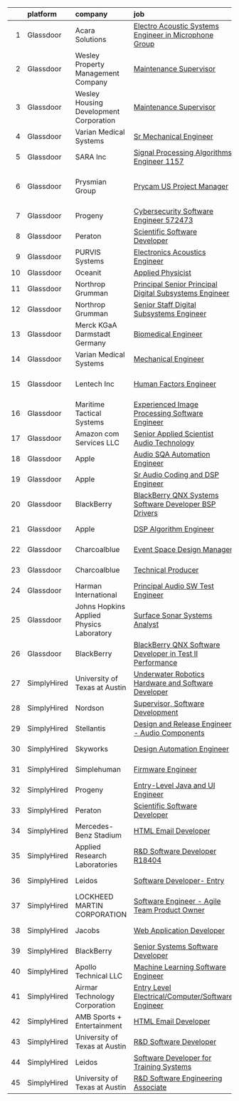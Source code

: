

|    | platform    | company                                  | job                                                                                                                                                                                                                                                                                                                                                                                                                                                                                                                                                                                                                                                                                                                                                                                                                                                                                                                                                                                                                                                                                                                                                                                                                                                                                                                                                    | update_time   | location                       |
|---:|:------------|:-----------------------------------------|:-------------------------------------------------------------------------------------------------------------------------------------------------------------------------------------------------------------------------------------------------------------------------------------------------------------------------------------------------------------------------------------------------------------------------------------------------------------------------------------------------------------------------------------------------------------------------------------------------------------------------------------------------------------------------------------------------------------------------------------------------------------------------------------------------------------------------------------------------------------------------------------------------------------------------------------------------------------------------------------------------------------------------------------------------------------------------------------------------------------------------------------------------------------------------------------------------------------------------------------------------------------------------------------------------------------------------------------------------------|:--------------|:-------------------------------|
|  1 | Glassdoor   | Acara Solutions                          | [Electro Acoustic Systems Engineer in Microphone Group](https://www.glassdoor.com/partner/jobListing.htm?pos=107&ao=1110586&s=58&guid=00000181707178f782e86d09bd356d49&src=GD_JOB_AD&t=SR&vt=w&ea=1&cs=1_464d25d7&cb=1655448894007&jobListingId=1007945803952&cpc=F41FEAB56D215062&jrtk=3-0-1g5o72u942goa001-1g5o72u9h3c1e000-33a10d25f7458ce0--6NYlbfkN0BQuJXpfawXtfhwzLerQhC04iCxGrelUvn_xttDeop7CMmG32gURwRxhPm_v2B23n5Q4vwyu2vk683zebLjT9HGBeMhyKs5NeF4hCgBeTWDmtduG8s6HW9thmlZHF1fRwIF4CiLzOWtcEUpxJ2Sz9KUxEy9HpxjnBHxPnVlBkVpD9aofUcV8Lto3EPgKeKJEq21wQ7VFLRfbX6XmX7HeVLGmpiJeASPBfV5DSrU89OdzKOq_BE_wGop58_ymskXLYbtaBXf8dVrE1MZOaC5C692_Wu9sRXLsO4gqZWikOarAb63LEifCpCQu7p65i8GjV4G3i5y9n-VCU4KUrzYRyB1N7HSOR2MkyWVXR7oi6thfwFLddM_HLAv1uEQJOftTEDuFE0iBl1VgXRegS0IjtqMPPaM-ZykOCWp_J6ESbulsqDBTNbUAZ0Hj1vW40Y2MxUdPJvCVieDwhNq5oKI9p8Odwi90yP5dWO9WJ3kaBPSH9DP1Y9_-IsJsWNAYbY61RvrfCXJ7QHcazqV_B3RFntlFsspZIby6Y0GVOWvrqnL2865m1fgAD6s8jcN8lLV6u7xhZ8jpUYvrwdYLdTZulHb-fUq8BGFnN1rNeJrbjmF9eQir8UZzqxlX6MYaFAt8iQRAKvIVB5CJZt-BypAIHzvJFVIOGEAbu54s2ybwI6PHddkBeIFZTcKfZzElhJtmVeZAe0OL59gFDtZW6inKOVwypGyZxFdVI90DEj1NtH9pEcSDok0fm0E)                                                                                                                                                                                                       | 24h           | Itasca, IL                     |
|  2 | Glassdoor   | Wesley Property Management Company       | [Maintenance Supervisor](https://www.glassdoor.com/partner/jobListing.htm?pos=103&ao=1110586&s=58&guid=00000181707178f782e86d09bd356d49&src=GD_JOB_AD&t=SR&vt=w&ea=1&cs=1_8c4c228b&cb=1655448894006&jobListingId=1007945105313&cpc=A356F292FF34F670&jrtk=3-0-1g5o72u942goa001-1g5o72u9h3c1e000-a11ac6099fc0bd51--6NYlbfkN0CGVoGcxvHHX_9D0UDBVd8LhMliRew9Jxg4AimwfvFddS9w-kISbBU0CaEn4f4HnGwb3MQ2yeH3cYfsDPciQc-si7ergb2akyJyNP3w7woKuaudFK5QheyPrZg7Z-MqSTBYy_u4ICT9BD95sTNbSsdrqHGKQEGYUy-kf_cLuZpC4q8AuagC7obuKMElYNik0yZTLjxg1O-605bWegvHwIYfpGx9rguvKgcGCEkoWsH5pil2KmxGiMjq4RdWNVgZyIkGLM7JO_OXQ-PTzPBWlceH4O-6Y6-C2ZmOcshgrIqbxdNNYSkbdpVzQAPA4FI81bggsV6xMD5K3ym91CZkhuUmidIeUZESqTfSKnl9VM8LQlMwvsk19hFyjkDoH-CKWOfXiEZmpQHCXPkKh14W-oDpVSzgBclQlvKmVxfHfI3ArKbjpTBBY_8ZtugyrtOr5RLZmwgxSDw0JXzaJsTK4YxIxCCy-v-KMnliXLRZ0jKBYV_7g-XJ3wvefTjB2ui8AUp3exUTxDzDQQ%3D%3D)                                                                                                                                                                                                                                                                                                                                                                                                                                                                          | 24h           | Washington, DC                 |
|  3 | Glassdoor   | Wesley Housing Development Corporation   | [Maintenance Supervisor](https://www.glassdoor.com/partner/jobListing.htm?pos=118&ao=1136043&s=58&guid=00000181707178f782e86d09bd356d49&src=GD_JOB_AD&t=SR&vt=w&ea=1&cs=1_8cd2b060&cb=1655448894008&jobListingId=1007945564729&jrtk=3-0-1g5o72u942goa001-1g5o72u9h3c1e000-9a55ce377d35785e-)                                                                                                                                                                                                                                                                                                                                                                                                                                                                                                                                                                                                                                                                                                                                                                                                                                                                                                                                                                                                                                                           | 24h           | Washington, DC                 |
|  4 | Glassdoor   | Varian Medical Systems                   | [Sr Mechanical Engineer](https://www.glassdoor.com/partner/jobListing.htm?pos=126&ao=1136043&s=58&guid=00000181707178f782e86d09bd356d49&src=GD_JOB_AD&t=SR&vt=w&cs=1_823c991a&cb=1655448894008&jobListingId=1007945554276&jrtk=3-0-1g5o72u942goa001-1g5o72u9h3c1e000-52119bf22336384e-)                                                                                                                                                                                                                                                                                                                                                                                                                                                                                                                                                                                                                                                                                                                                                                                                                                                                                                                                                                                                                                                                | 24h           | Palo Alto, CA                  |
|  5 | Glassdoor   | SARA Inc                                 | [Signal Processing Algorithms Engineer   1157](https://www.glassdoor.com/partner/jobListing.htm?pos=124&ao=1136043&s=58&guid=00000181707178f782e86d09bd356d49&src=GD_JOB_AD&t=SR&vt=w&ea=1&cs=1_6faeb698&cb=1655448894008&jobListingId=1007942435141&jrtk=3-0-1g5o72u942goa001-1g5o72u9h3c1e000-932e0326cd48b854-)                                                                                                                                                                                                                                                                                                                                                                                                                                                                                                                                                                                                                                                                                                                                                                                                                                                                                                                                                                                                                                     | 1d            | Cypress, CA                    |
|  6 | Glassdoor   | Prysmian Group                           | [Prycam US Project Manager](https://www.glassdoor.com/partner/jobListing.htm?pos=122&ao=1136043&s=58&guid=00000181707178f782e86d09bd356d49&src=GD_JOB_AD&t=SR&vt=w&cs=1_07e10457&cb=1655448894008&jobListingId=1007935812038&jrtk=3-0-1g5o72u942goa001-1g5o72u9h3c1e000-b107649fb29dafca-)                                                                                                                                                                                                                                                                                                                                                                                                                                                                                                                                                                                                                                                                                                                                                                                                                                                                                                                                                                                                                                                             | 3d            | Highland Heights, Campbell, KY |
|  7 | Glassdoor   | Progeny                                  | [Cybersecurity Software Engineer  572473 ](https://www.glassdoor.com/partner/jobListing.htm?pos=111&ao=1136043&s=58&guid=00000181707178f782e86d09bd356d49&src=GD_JOB_AD&t=SR&vt=w&cs=1_6e42b61f&cb=1655448894007&jobListingId=1007933376818&jrtk=3-0-1g5o72u942goa001-1g5o72u9h3c1e000-352114ab8f6607e2-)                                                                                                                                                                                                                                                                                                                                                                                                                                                                                                                                                                                                                                                                                                                                                                                                                                                                                                                                                                                                                                              | 5d            | Manassas, VA                   |
|  8 | Glassdoor   | Peraton                                  | [Scientific Software Developer](https://www.glassdoor.com/partner/jobListing.htm?pos=112&ao=1136043&s=58&guid=00000181707178f782e86d09bd356d49&src=GD_JOB_AD&t=SR&vt=w&ea=1&cs=1_e4d971fb&cb=1655448894007&jobListingId=1007932192724&jrtk=3-0-1g5o72u942goa001-1g5o72u9h3c1e000-85159056dee512ac-)                                                                                                                                                                                                                                                                                                                                                                                                                                                                                                                                                                                                                                                                                                                                                                                                                                                                                                                                                                                                                                                    | 6d            | Bethesda, MD                   |
|  9 | Glassdoor   | PURVIS Systems                           | [Electronics Acoustics Engineer](https://www.glassdoor.com/partner/jobListing.htm?pos=101&ao=1110586&s=58&guid=00000181707178f782e86d09bd356d49&src=GD_JOB_AD&t=SR&vt=w&ea=1&cs=1_9b7305ca&cb=1655448894006&jobListingId=1007931850463&cpc=D1B7150B9C545245&jrtk=3-0-1g5o72u942goa001-1g5o72u9h3c1e000-4e39bed1e22fc1f8--6NYlbfkN0B29fDBQTXtL7RKg4yuuAbR01X7SmyIGFZzmoD4nzcLdWrLEhpCAQl24OPSZdbuLNrQhvC36Z_7NrPI2mGba9Bz_P8jUcBSDVcbhayTJQW6n1CA6VQWwYT5PMQwp95seYxcV73OB0O7WbBqHsESb5m-6ImhfZ9COWoTGBJlxRko0Q3qeKPeWF7lYqpuVBg2inmwQ7ttPGoIg8yu28-SempixENSO7seaO42AJBpGAXnyIR0EQMqnTNujncez3Lfmna0Tmr0h8oWtvZ509HbvLdhJE0oTjPvVDV-BTgoia_rY_ntZKiw41wiuceWs4ZfIon-epMjDKXcfG6KyXSiCRky2de0enRj938VctzgteU8GZeICfKglw-f6YJoK1vG7M6nCGKOGlZ-yiE5USb0TwYWrOSr2W-LGy6cQmiRZa5vcQ9mEHJo4fz1rwg39EPl4wdXfE0F6uv24DEroVjAXbjf0xFvBEKYqZIi9Vl6k2gqotp5PDMGEzLcWAqCI4TBdeG8MoG852blT1x5WLP6_8nPe6vTI2T18rmMle04b__YLQ%3D%3D)                                                                                                                                                                                                                                                                                                                                                                                                                                  | 6d            | Bethesda, MD                   |
| 10 | Glassdoor   | Oceanit                                  | [Applied Physicist](https://www.glassdoor.com/partner/jobListing.htm?pos=123&ao=1136043&s=58&guid=00000181707178f782e86d09bd356d49&src=GD_JOB_AD&t=SR&vt=w&ea=1&cs=1_8a0f3631&cb=1655448894008&jobListingId=1007941847010&jrtk=3-0-1g5o72u942goa001-1g5o72u9h3c1e000-16ecf6eaa2a9cda8-)                                                                                                                                                                                                                                                                                                                                                                                                                                                                                                                                                                                                                                                                                                                                                                                                                                                                                                                                                                                                                                                                | 1d            | Honolulu, HI                   |
| 11 | Glassdoor   | Northrop Grumman                         | [Principal   Senior Principal Digital Subsystems Engineer](https://www.glassdoor.com/partner/jobListing.htm?pos=105&ao=1110586&s=58&guid=00000181707178f782e86d09bd356d49&src=GD_JOB_AD&t=SR&vt=w&cs=1_71fbc412&cb=1655448894006&jobListingId=1007943524082&cpc=444700D72F2ECBCE&jrtk=3-0-1g5o72u942goa001-1g5o72u9h3c1e000-e9dc5707e707ae01--6NYlbfkN0DPf8Tf_oakpB62WadId2dzQiWExtALTi0lpCM--zHBL1trAzPQuAwgyDf_-NiZch0MKYOmIHQaP1lNgBOMG0z32vBBGjAcRcpg2tdZadhlmzO1q8HXQd3xVReful9FM-rJAhavRZ4GyBNibt4scTI7wB_KVvcRi8UfskOR3AklvK_4Gn8-IcXfeJNfJZhh5R11u7uoql57VWRdrqSPMtnB8eGqJGhN9dAFAfd9hh2sjsshRLfQM8XdiCtvrtNj3PLYW-fCCDWqfU2WPP6Y4dSE_K589bMYVHwlDpDN1vWMLodjXqjRNru0F4Ti7InsTkouTY_s5m4KlUQE_zcDZtL6FOVpPSqnXJcG-4YSdIgEBusiBNoo28drg3CP_TmdBo8VfPSSQ7O-TMnmybGw2e-RZxAlyFK0UNIaExEQdpunqtHKnuwaVDibTnPoJkMgWLCUrvD10jiTd_NEexx43lFwlUT0awHo820ROPnswEPHnI1EuGrM8Z_4D58eGVCUcs9USC9xXBF4dvy7TcXz6DtMH2nSC0YponwBlkxByURuOTUU2MNru0w0lZAeDqLog-ja-myn2KFqMoPIYDB-apWJEyH17oVcTAqpmG813_pDPOiAcH0rl08fQcvOlmkZa9Gq5ug4g0137WIjHQQ170m8FcJrnCX14d7Pq22PdE6A_QJMlJC1IwZgXMC1hD1iTzf2p8a9E43kVoGgesyCagA8d14z5S3rQ0DDebzmjlYxR43gyt5Um0oNYJVx0zj1u5qb9csSZWMGQwszF1NriaJaTOE2qZ5eJsf65AbBfxTsu18nDtYW7A_J-rZukPf6wwbMI5ZqqZiUimxzXu-6EYAFC2riTvx2bUONMLVJqdUbOHQaFCDkKiWc)                                                                         | 1d            | Linthicum, MD                  |
| 12 | Glassdoor   | Northrop Grumman                         | [Senior Staff Digital Subsystems Engineer](https://www.glassdoor.com/partner/jobListing.htm?pos=104&ao=1110586&s=58&guid=00000181707178f782e86d09bd356d49&src=GD_JOB_AD&t=SR&vt=w&cs=1_a2311619&cb=1655448894006&jobListingId=1007942046062&cpc=B076152010A3B66C&jrtk=3-0-1g5o72u942goa001-1g5o72u9h3c1e000-7ce9cec4b6061ffa--6NYlbfkN0DPf8Tf_oakpB62WadId2dzQiWExtALTi0lpCM--zHBL1trAzPQuAwgyDf_-NiZch10Khgou8-Cu2R4XJTrpGX0OIH_3OpVRH-7eSHFQt-zygFmp3wtmdimAVAymqXyQjjwnWewZ5t8iJZzaewW2nBwKspmahKbZl_dban6P-mJekerrXsOtKrHdac_Q0gi7-kovx_5Ef91t2X51Y8g4Sp4tIeaR7S89tUSND5FAzlDqs-GYMuU23qKKrQsTFH-Yd3CsRXRkEI_lHRV_uQRrctGv9aZNgrJaBSpgQrJCJDPbb9qsWxrzdIy-Br3P-abj7imDs4cNDMcj4YqO5qlwwJCKOobmEziBPprnvVEPM2F3MBMzNlDosrVGx1Nv2O6DldnfB01aLs8XCtjO-iYV2DfI76OT8d5ZIf2H9t6loUVukyYyNQ3ObGTFWDgXi8dGJaAPI2AKkdEJK7GcM4o0IYjeOaD9RpS0wNWer6NkwsW_Mtz5yAAAey3KUeezsSiGQ_eR1jGmDuE69I1ouk37bZEpHd3w46ma6-IkvsSUcnejw7yQSfaTAdJfK-TGFwobZlhScHc8hpb7Hplp6cd2slu2TfQ3SeA_H0E-9ETpTVnRRJvH1Yj8SK9KMwwthnANKovm44-GcBl-huY_myssyH7Lw4WS3duFVo500NvBdLlg35BMDVmPf57auNhXDiIm3oztvUmJdKZOLp416MdOed4_DAQlcOrZE3dtXXPAH4IWU2ELSN-5NDNJG0lXhSqnYDJ_23sNXACYn75_DCY_jR6GwBZ1OFfbom6OWcNL343S2RvRaXAGqdmLAiLQjliZeU0Z3rFJ7vJ87_SRjF5F_iIl9okJofbACY%3D)                                                                                                           | 1d            | Linthicum, MD                  |
| 13 | Glassdoor   | Merck KGaA Darmstadt Germany             | [Biomedical Engineer](https://www.glassdoor.com/partner/jobListing.htm?pos=125&ao=1136043&s=58&guid=00000181707178f782e86d09bd356d49&src=GD_JOB_AD&t=SR&vt=w&cs=1_a2aa928c&cb=1655448894008&jobListingId=1007928292847&jrtk=3-0-1g5o72u942goa001-1g5o72u9h3c1e000-587f5e6d51aa7518-)                                                                                                                                                                                                                                                                                                                                                                                                                                                                                                                                                                                                                                                                                                                                                                                                                                                                                                                                                                                                                                                                   | 7d            | West Springfield, MA           |
| 14 | Glassdoor   | Varian Medical Systems                   | [Mechanical Engineer](https://www.glassdoor.com/partner/jobListing.htm?pos=119&ao=1136043&s=58&guid=00000181707178f782e86d09bd356d49&src=GD_JOB_AD&t=SR&vt=w&cs=1_58644dc7&cb=1655448894008&jobListingId=1007945556737&jrtk=3-0-1g5o72u942goa001-1g5o72u9h3c1e000-1bd33622bfc84a3a-)                                                                                                                                                                                                                                                                                                                                                                                                                                                                                                                                                                                                                                                                                                                                                                                                                                                                                                                                                                                                                                                                   | 24h           | Palo Alto, CA                  |
| 15 | Glassdoor   | Lentech  Inc                             | [Human Factors Engineer](https://www.glassdoor.com/partner/jobListing.htm?pos=121&ao=1136043&s=58&guid=00000181707178f782e86d09bd356d49&src=GD_JOB_AD&t=SR&vt=w&ea=1&cs=1_e09841b3&cb=1655448894008&jobListingId=1007945508596&jrtk=3-0-1g5o72u942goa001-1g5o72u9h3c1e000-e433adb2b1ec7f0a-)                                                                                                                                                                                                                                                                                                                                                                                                                                                                                                                                                                                                                                                                                                                                                                                                                                                                                                                                                                                                                                                           | 24h           | Kennedy Space Center, FL       |
| 16 | Glassdoor   | Maritime Tactical Systems                | [Experienced Image Processing Software Engineer](https://www.glassdoor.com/partner/jobListing.htm?pos=102&ao=1110586&s=58&guid=00000181707178f782e86d09bd356d49&src=GD_JOB_AD&t=SR&vt=w&ea=1&cs=1_226fbb21&cb=1655448894006&jobListingId=1007942358029&cpc=6EF74AC2F94C1840&jrtk=3-0-1g5o72u942goa001-1g5o72u9h3c1e000-c81369062a516e9a--6NYlbfkN0AtR68e5gWpPxoovZgA7Udo-dcymoK0NpHFMpIgh7LYz0lWjegUOvgUBAq72bhnmh3v8rl6Tq463rCFP0xL2G26YtMeViBbG-ZeWjbNwfOLVWnznPQFbHOMu5uSGhY5ACTrq9Vk4eKZSUGokyaR36BLgpIusLUPCzEMLk7JgRifgazkOlIGoGqLxXcVDqhww5XnTF4qucjWD8VPFEqBK_vuLv3CuswqvBvdPEacNAuG_3pNhWh-oRCgLba-DDGKYWaahTjoSIlF8k2TJamdmwbelJ0Ipuujad_21WAzSVohqqWYY3bR95_mDcTG10iVafy4gswerke4AOuwGwFMUktPCEu6RLrW4F7Toz2I-UpDi84znJCXNM5F6o11drf1YNgcMh1DbrlQrA5rObxFCwN2SSH1Tydqj3Tpjw-VcEbhS0ViVlGmdIoM_-luVHHnwXKmoGZzZ1zMSkCOAX14eb3BP3BUQW7iO6hdf7Us07a2aGBxnXILPWpCB2hLO40m6-lRD9X43z3iAQ%3D%3D)                                                                                                                                                                                                                                                                                                                                                                                                                                                  | 1d            | Melbourne, FL                  |
| 17 | Glassdoor   | Amazon com Services LLC                  | [Senior Applied Scientist  Audio Technology](https://www.glassdoor.com/partner/jobListing.htm?pos=117&ao=1136043&s=58&guid=00000181707178f782e86d09bd356d49&src=GD_JOB_AD&t=SR&vt=w&cs=1_b2f0850f&cb=1655448894008&jobListingId=1007941208736&jrtk=3-0-1g5o72u942goa001-1g5o72u9h3c1e000-33a3cf6905fd056c-)                                                                                                                                                                                                                                                                                                                                                                                                                                                                                                                                                                                                                                                                                                                                                                                                                                                                                                                                                                                                                                            | 1d            | Cambridge, MA                  |
| 18 | Glassdoor   | Apple                                    | [Audio SQA Automation Engineer](https://www.glassdoor.com/partner/jobListing.htm?pos=114&ao=1136043&s=58&guid=00000181707178f782e86d09bd356d49&src=GD_JOB_AD&t=SR&vt=w&cs=1_e9c09a7d&cb=1655448894007&jobListingId=1007946355907&jrtk=3-0-1g5o72u942goa001-1g5o72u9h3c1e000-843cf2182a9444a9-)                                                                                                                                                                                                                                                                                                                                                                                                                                                                                                                                                                                                                                                                                                                                                                                                                                                                                                                                                                                                                                                         | 24h           | Cupertino, CA                  |
| 19 | Glassdoor   | Apple                                    | [Sr Audio Coding and DSP Engineer](https://www.glassdoor.com/partner/jobListing.htm?pos=106&ao=1110586&s=58&guid=00000181707178f782e86d09bd356d49&src=GD_JOB_AD&t=SR&vt=w&cs=1_56c6a74f&cb=1655448894006&jobListingId=1007917015340&cpc=334ABAF5D42DC775&jrtk=3-0-1g5o72u942goa001-1g5o72u9h3c1e000-c7a78ab670a763b8--6NYlbfkN0BvKrLyj5gPmtZO9T8euul8TCxuuKNOtzRJOomxnwSEodTz2Bc-sPZlC5mDe-NOaJjo2lqg1vkfF-bYnBWp88H3wQc6EYBLrpU-irGZP9-oXYXcdg4hXQ6K5zmJHAcYBki9iM5FbuliTdHi4SIsIgVOOLTk85UqjxoIMs29CGPfKcQj5MbtyuU7q_y2DxCj9ghLa8sORNVd1MZQ4rlSyky-VFZEiz2fM76i_K6Sxc3zIbnsALog1Qqp-zUxWZKJW2CAmJOA1a0Xm3IlrlniJL2oeRj3P3QzOUGVIkjweWeyYPjX493TJxk6zpu_b22q25NwuEXob3mhXLSFG7BCBcvgSPL7yAyttbJIMm-hQEGfY6y8AmockDZ3eJOhx8qdEiH7xuv1qqXCiL_CN53M072G3EXJBVx5CMoJx2gGzfTYY7dU8pZPnAitEfd1GynDrYQjYqJqCo_0U8JwAivPt6pd7wGPP73V1ly-K25JCAbxEfuriE3wwYpt-qekmRRJ5WWcH_kognIl5uwQty3Kt5ZaCDWKmmorkjcAYurGtLLMsQ2oF55xlVZ--ygbyQF3fp7aOZK_l5bKrEi6hT6mbpDy7oiA2YJYfrgmWW58ZjncQJ4CjArKJMj0nL4kV04gY7lH3sNtZnVXdjBylEY16mAuGRPPPMKHvN5p9KuEjD60XTVimK9DPG2oPppoUXn-Dit4CcJjSz__X-w59z2ZCs5K3rWJ7whoDt-Lxe62MoNhVVHp1daM2oWfvW2UC7Ef9SsL92WWs3uylzilQfaLc1BcL-4R0nT1_XzBHXzklNxYwwdqMk8zCP0_qsLmoFwrz9WenwMukakTMgGdmjTXNeVGeiBa64Z1VFaGw-SwWkWQMisjmstx7UU06N2ZJStZv3d1KeaFiOE0ExufmDitaxcfKFnrzpppbOnfiwUCnRj4QKGsyHIMRr61JW5rCj3LdC-Q7th5pl5gwDu4aPtx57Ko) | 13d           | San Diego, CA                  |
| 20 | Glassdoor   | BlackBerry                               | [BlackBerry QNX   Systems Software Developer  BSP   Drivers ](https://www.glassdoor.com/partner/jobListing.htm?pos=108&ao=1136043&s=58&guid=00000181707178f782e86d09bd356d49&src=GD_JOB_AD&t=SR&vt=w&cs=1_61548e30&cb=1655448894007&jobListingId=1007944878257&jrtk=3-0-1g5o72u942goa001-1g5o72u9h3c1e000-158bff5b0fb201f5-)                                                                                                                                                                                                                                                                                                                                                                                                                                                                                                                                                                                                                                                                                                                                                                                                                                                                                                                                                                                                                           | 24h           | Sunrise, FL                    |
| 21 | Glassdoor   | Apple                                    | [DSP Algorithm Engineer](https://www.glassdoor.com/partner/jobListing.htm?pos=110&ao=1136043&s=58&guid=00000181707178f782e86d09bd356d49&src=GD_JOB_AD&t=SR&vt=w&cs=1_cab53b5e&cb=1655448894007&jobListingId=1007943721006&jrtk=3-0-1g5o72u942goa001-1g5o72u9h3c1e000-ff24fb3f9735733e-)                                                                                                                                                                                                                                                                                                                                                                                                                                                                                                                                                                                                                                                                                                                                                                                                                                                                                                                                                                                                                                                                | 1d            | Cupertino, CA                  |
| 22 | Glassdoor   | Charcoalblue                             | [Event Space Design Manager](https://www.glassdoor.com/partner/jobListing.htm?pos=116&ao=1136043&s=58&guid=00000181707178f782e86d09bd356d49&src=GD_JOB_AD&t=SR&vt=w&cs=1_1c3c3d1a&cb=1655448894007&jobListingId=1007940379496&jrtk=3-0-1g5o72u942goa001-1g5o72u9h3c1e000-ac5558688570ce27-)                                                                                                                                                                                                                                                                                                                                                                                                                                                                                                                                                                                                                                                                                                                                                                                                                                                                                                                                                                                                                                                            | 2d            | Sunnyvale, CA                  |
| 23 | Glassdoor   | Charcoalblue                             | [Technical Producer](https://www.glassdoor.com/partner/jobListing.htm?pos=113&ao=1136043&s=58&guid=00000181707178f782e86d09bd356d49&src=GD_JOB_AD&t=SR&vt=w&cs=1_c3df8b32&cb=1655448894007&jobListingId=1007940379494&jrtk=3-0-1g5o72u942goa001-1g5o72u9h3c1e000-d7a2081630f9bc75-)                                                                                                                                                                                                                                                                                                                                                                                                                                                                                                                                                                                                                                                                                                                                                                                                                                                                                                                                                                                                                                                                    | 2d            | New York, NY                   |
| 24 | Glassdoor   | Harman International                     | [Principal Audio SW Test Engineer](https://www.glassdoor.com/partner/jobListing.htm?pos=120&ao=1136043&s=58&guid=00000181707178f782e86d09bd356d49&src=GD_JOB_AD&t=SR&vt=w&cs=1_2b36d869&cb=1655448894008&jobListingId=1007921567026&jrtk=3-0-1g5o72u942goa001-1g5o72u9h3c1e000-4b2ab033eaa8e874-)                                                                                                                                                                                                                                                                                                                                                                                                                                                                                                                                                                                                                                                                                                                                                                                                                                                                                                                                                                                                                                                      | 10d           | Northridge, CA                 |
| 25 | Glassdoor   | Johns Hopkins Applied Physics Laboratory | [Surface Sonar Systems Analyst](https://www.glassdoor.com/partner/jobListing.htm?pos=115&ao=1136043&s=58&guid=00000181707178f782e86d09bd356d49&src=GD_JOB_AD&t=SR&vt=w&cs=1_92426fd3&cb=1655448894007&jobListingId=1007938513208&jrtk=3-0-1g5o72u942goa001-1g5o72u9h3c1e000-b7f517485def8c2e-)                                                                                                                                                                                                                                                                                                                                                                                                                                                                                                                                                                                                                                                                                                                                                                                                                                                                                                                                                                                                                                                         | 2d            | Laurel, MD                     |
| 26 | Glassdoor   | BlackBerry                               | [BlackBerry QNX   Software Developer in Test II  Performance ](https://www.glassdoor.com/partner/jobListing.htm?pos=109&ao=1136043&s=58&guid=00000181707178f782e86d09bd356d49&src=GD_JOB_AD&t=SR&vt=w&cs=1_43b0b142&cb=1655448894007&jobListingId=1007942143883&jrtk=3-0-1g5o72u942goa001-1g5o72u9h3c1e000-098b2d578a0278ae-)                                                                                                                                                                                                                                                                                                                                                                                                                                                                                                                                                                                                                                                                                                                                                                                                                                                                                                                                                                                                                          | 1d            | Cary, NC                       |
| 27 | SimplyHired | University of Texas at Austin            | [Underwater Robotics Hardware and Software Developer](https://www.simplyhired.com/job/BABNZkFBuWf1w-EHJ6uDBbK0WpFogqVvM9NMR1n0RxdrAk7soDGrcw?q=acoustic+developer)                                                                                                                                                                                                                                                                                                                                                                                                                                                                                                                                                                                                                                                                                                                                                                                                                                                                                                                                                                                                                                                                                                                                                                                     | Recently      | Austin, TX                     |
| 28 | SimplyHired | Nordson                                  | [Supervisor, Software Development](https://www.simplyhired.com/job/iQzzo1syGvp_LK8EJJqfW1QgjC_kO-c6mh7ke3kUDToUb4_3_pNFMw?q=acoustic+developer)                                                                                                                                                                                                                                                                                                                                                                                                                                                                                                                                                                                                                                                                                                                                                                                                                                                                                                                                                                                                                                                                                                                                                                                                        | Recently      | Carlsbad, CA                   |
| 29 | SimplyHired | Stellantis                               | [Design and Release Engineer - Audio Components](https://www.simplyhired.com/job/EYr0_aGTw9tGTWpnVOFokcvjKS8vlLVbdEW2yflTaSgamxM5UMiA-g?q=acoustic+developer)                                                                                                                                                                                                                                                                                                                                                                                                                                                                                                                                                                                                                                                                                                                                                                                                                                                                                                                                                                                                                                                                                                                                                                                          | 2d            | Auburn Hills, MI               |
| 30 | SimplyHired | Skyworks                                 | [Design Automation Engineer](https://www.simplyhired.com/job/GMzk5upUbz1qF-SBrkSsFLsiN5caOM8v4mIg5O0FWal4rG395wgOhA?q=acoustic+developer)                                                                                                                                                                                                                                                                                                                                                                                                                                                                                                                                                                                                                                                                                                                                                                                                                                                                                                                                                                                                                                                                                                                                                                                                              | Recently      | Beaverton, OR                  |
| 31 | SimplyHired | Simplehuman                              | [Firmware Engineer](https://www.simplyhired.com/job/6GIxifX2R1Djl-w_KhujkusCoESiPpe-jfAsuuTVA_lq1CgL1i_LRQ?q=acoustic+developer)                                                                                                                                                                                                                                                                                                                                                                                                                                                                                                                                                                                                                                                                                                                                                                                                                                                                                                                                                                                                                                                                                                                                                                                                                       | Recently      | Torrance, CA                   |
| 32 | SimplyHired | Progeny                                  | [Entry-Level Java and UI Engineer](https://www.simplyhired.com/job/p9aMYuXOjNLL1QE3Vgj5FctKHFnRPwd6zQkDCvhjArxPw6hvxgd0Kg?q=acoustic+developer)                                                                                                                                                                                                                                                                                                                                                                                                                                                                                                                                                                                                                                                                                                                                                                                                                                                                                                                                                                                                                                                                                                                                                                                                        | 6d            | Manassas, VA                   |
| 33 | SimplyHired | Peraton                                  | [Scientific Software Developer](https://www.simplyhired.com/job/6GToqNX4tmYL-QktlsIjniBzQC9slC0qLWHQhd_0c2FuXi8anEmybQ?q=acoustic+developer)                                                                                                                                                                                                                                                                                                                                                                                                                                                                                                                                                                                                                                                                                                                                                                                                                                                                                                                                                                                                                                                                                                                                                                                                           | 6d            | Bethesda, MD                   |
| 34 | SimplyHired | Mercedes-Benz Stadium                    | [HTML Email Developer](https://www.simplyhired.com/job/g0EtIoegqZCMIfQoLHUe41O6o49zaWLmoTqURciQkQ3I11sJ5d2jAw?q=acoustic+developer)                                                                                                                                                                                                                                                                                                                                                                                                                                                                                                                                                                                                                                                                                                                                                                                                                                                                                                                                                                                                                                                                                                                                                                                                                    | Recently      | Atlanta, GA                    |
| 35 | SimplyHired | Applied Research Laboratories            | [R&D Software Developer R18404](https://www.simplyhired.com/job/PsOD94Ojpg7OFkDSnvcFvYjGQOjPZpGSeByK9FhaCxxZjP5XcYXBZg?q=acoustic+developer)                                                                                                                                                                                                                                                                                                                                                                                                                                                                                                                                                                                                                                                                                                                                                                                                                                                                                                                                                                                                                                                                                                                                                                                                           | Recently      | Austin, TX                     |
| 36 | SimplyHired | Leidos                                   | [Software Developer- Entry](https://www.simplyhired.com/job/XXKh7dTrW0MG5z-FMvmHALhEdrkLMyfydnQPSeRrZJMHr6RS92VdqA?q=acoustic+developer)                                                                                                                                                                                                                                                                                                                                                                                                                                                                                                                                                                                                                                                                                                                                                                                                                                                                                                                                                                                                                                                                                                                                                                                                               | Recently      | Bethesda, MD                   |
| 37 | SimplyHired | LOCKHEED MARTIN CORPORATION              | [Software Engineer - Agile Team Product Owner](https://www.simplyhired.com/job/1m8ZMgHl6A6KUNLFOgf2FTkSodNvAVUVzm1l2xenJNXaecLknI_S1A?q=acoustic+developer)                                                                                                                                                                                                                                                                                                                                                                                                                                                                                                                                                                                                                                                                                                                                                                                                                                                                                                                                                                                                                                                                                                                                                                                            | Recently      | Manassas, VA                   |
| 38 | SimplyHired | Jacobs                                   | [Web Application Developer](https://www.simplyhired.com/job/94Q9_RfgpHTD0-VviDoO4240_Ty4Ikf1kaHiBx5AblVzTOVdPhddLA?q=acoustic+developer)                                                                                                                                                                                                                                                                                                                                                                                                                                                                                                                                                                                                                                                                                                                                                                                                                                                                                                                                                                                                                                                                                                                                                                                                               | Recently      | Dearborn, MI                   |
| 39 | SimplyHired | BlackBerry                               | [Senior Systems Software Developer](https://www.simplyhired.com/job/PhJHZf4I2K7OhS334XumQNOqsGrTyQmExnRVoXbzH4weqXLfgLL67Q?q=acoustic+developer)                                                                                                                                                                                                                                                                                                                                                                                                                                                                                                                                                                                                                                                                                                                                                                                                                                                                                                                                                                                                                                                                                                                                                                                                       | Recently      | Novi, MI                       |
| 40 | SimplyHired | Apollo Technical LLC                     | [Machine Learning Software Engineer](https://www.simplyhired.com/job/89tsoFPAkYS8iQrdWttNcUO_m8eQO-GipR16NjpG5d1lzlYYjoafTA?q=acoustic+developer)                                                                                                                                                                                                                                                                                                                                                                                                                                                                                                                                                                                                                                                                                                                                                                                                                                                                                                                                                                                                                                                                                                                                                                                                      | 10d           | Columbia, MD                   |
| 41 | SimplyHired | Airmar Technology Corporation            | [Entry Level Electrical/Computer/Software Engineer](https://www.simplyhired.com/job/z2fxVZM99vLfSzIS4Eq3YOhVwknu4HEQL9KGZzmxXvMPxeQugLC3TQ?q=acoustic+developer)                                                                                                                                                                                                                                                                                                                                                                                                                                                                                                                                                                                                                                                                                                                                                                                                                                                                                                                                                                                                                                                                                                                                                                                       | 9d            | Milford, NH                    |
| 42 | SimplyHired | AMB Sports + Entertainment               | [HTML Email Developer](https://www.simplyhired.com/job/tyOUKWzR-8d5N9ri7GEg2ZRjZXiiBY8CsXFRL0rt1jKseFSCqXZMvA?q=acoustic+developer)                                                                                                                                                                                                                                                                                                                                                                                                                                                                                                                                                                                                                                                                                                                                                                                                                                                                                                                                                                                                                                                                                                                                                                                                                    | Recently      | Atlanta, GA                    |
| 43 | SimplyHired | University of Texas at Austin            | [R&D Software Developer](https://www.simplyhired.com/job/vqHuy_oZJgXYZ1HSMIdDPj22ukbWjaDArX3G_rEkMwPmFtnM5JtubQ?q=acoustic+developer)                                                                                                                                                                                                                                                                                                                                                                                                                                                                                                                                                                                                                                                                                                                                                                                                                                                                                                                                                                                                                                                                                                                                                                                                                  | Recently      | Austin, TX                     |
| 44 | SimplyHired | Leidos                                   | [Software Developer for Training Systems](https://www.simplyhired.com/job/PBBZ8nQJiTspaGEiYqGconesbURsBiAdPG80J8U3gt_K2_rFlhd6cg?q=acoustic+developer)                                                                                                                                                                                                                                                                                                                                                                                                                                                                                                                                                                                                                                                                                                                                                                                                                                                                                                                                                                                                                                                                                                                                                                                                 | Recently      | Manassas, VA                   |
| 45 | SimplyHired | University of Texas at Austin            | [R&D Software Engineering Associate](https://www.simplyhired.com/job/EBH9qDH0Ax58EtcS7HneCCVW4gYqLVAq9TnsfzRruRjBypKUE6-j8w?q=acoustic+developer)                                                                                                                                                                                                                                                                                                                                                                                                                                                                                                                                                                                                                                                                                                                                                                                                                                                                                                                                                                                                                                                                                                                                                                                                      | Recently      | Austin, TX                     |